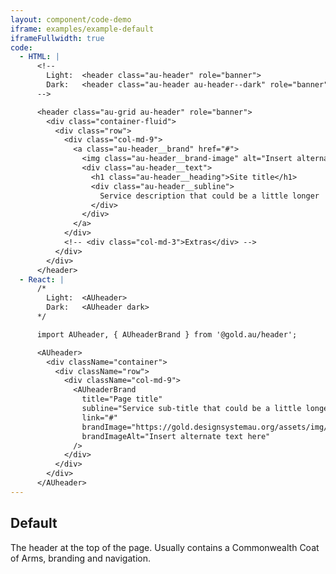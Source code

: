 ```yaml
---
layout: component/code-demo
iframe: examples/example-default
iframeFullwidth: true
code:
  - HTML: |
      <!--
        Light:  <header class="au-header" role="banner">
        Dark:   <header class="au-header au-header--dark" role="banner">
      -->

      <header class="au-grid au-header" role="banner">
        <div class="container-fluid">
          <div class="row">
            <div class="col-md-9">
              <a class="au-header__brand" href="#">
                <img class="au-header__brand-image" alt="Insert alternate text here" src="https://gold.designsystemau.org/assets/img/placeholder/256x80.png">
                <div class="au-header__text">
                  <h1 class="au-header__heading">Site title</h1>
                  <div class="au-header__subline">
                    Service description that could be a little longer
                  </div>
                </div>
              </a>
            </div>
            <!-- <div class="col-md-3">Extras</div> -->
          </div>
        </div>
      </header>
  - React: |
      /*
        Light:  <AUheader>
        Dark:   <AUheader dark>
      */

      import AUheader, { AUheaderBrand } from '@gold.au/header';

      <AUheader>
        <div className="container">
          <div className="row">
            <div className="col-md-9">
              <AUheaderBrand
                title="Page title" 
                subline="Service sub-title that could be a little longer"
                link="#"
                brandImage="https://gold.designsystemau.org/assets/img/placeholder/256x80.png"
                brandImageAlt="Insert alternate text here"
              />
            </div>
          </div>
        </div>
      </AUheader>
---
```

## Default

The header at the top of the page. Usually contains a Commonwealth Coat of Arms, branding and navigation.
